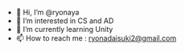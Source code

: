 - 👋 Hi, I’m @ryonaya
- 👀 I’m interested in CS and AD
- 🌱 I’m currently learning Unity
- 📫 How to reach me : ryonadaisuki2@gmail.com

<!---
ryonaya/ryonaya is a ✨ special ✨ repository because its `README.md` (this file) appears on your GitHub profile.
You can click the Preview link to take a look at your changes.
--->
